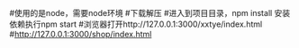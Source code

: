 #使用的是node，需要node环境 
#下载解压
#进入到项目目录，npm install 安装依赖执行npm start
#浏览器打开http://127.0.0.1:3000/xxtye/index.html
#http://127.0.0.1:3000/shop/index.html
